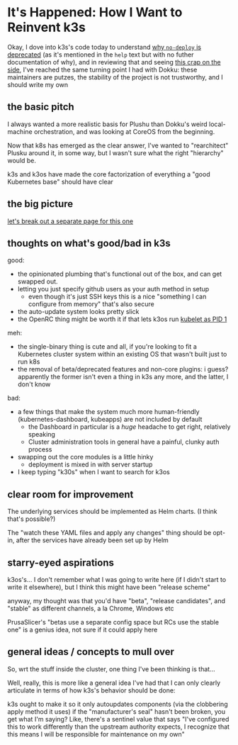 # It's Happened: How I Want to Reinvent k3s

Okay, I dove into k3s's code today to understand [why `no-deploy` is deprecated](https://github.com/rancher/k3s/issues/1382) (as it's mentioned in the `help` text but with no futher documentation of why), and in reviewing that and seeing [this crap on the side](https://github.com/rancher/k3s/issues/817), I've reached the same turning point I had with Dokku: these maintainers are putzes, the stability of the project is not trustworthy, and I should write my own

## the basic pitch

I always wanted a more realistic basis for Plushu than Dokku's weird local-machine orchestration, and was looking at CoreOS from the beginning.

Now that k8s has emerged as the clear answer, I've wanted to "rearchitect" Plusku around it, in some way, but I wasn't sure what the right "hierarchy" would be.

k3s and k3os have made the core factorization of everything a "good Kubernetes base" should have clear

## the big picture

[let's break out a separate page for this one](xft7t-am737-c681k-evqax-fk0b5)

## thoughts on what's good/bad in k3s

good:

- the opinionated plumbing that's functional out of the box, and can get swapped out.
- letting you just specify github users as your auth method in setup
  - even though it's just SSH keys this is a nice "something I can configure from memory" that's also secure
- the auto-update system looks pretty slick
- the OpenRC thing might be worth it if that lets k3os run [kubelet as PID 1](https://docs.google.com/spreadsheets/d/1pO3sCqilAjxDbI43R7EHDJFu64EwZGAAlzt84GF8tRs/edit#gid=0)

meh:

- the single-binary thing is cute and all, if you're looking to fit a Kubernetes cluster system within an existing OS that wasn't built just to run k8s
- the removal of beta/deprecated features and non-core plugins: i guess? apparently the former isn't even a thing in k3s any more, and the latter, I don't know

bad:

- a few things that make the system much more human-friendly (kubernetes-dashboard, kubeapps) are not included by default
  - the Dashboard in particular is a *huge* headache to get right, relatively speaking
  - Cluster administration tools in general have a painful, clunky auth process
- swapping out the core modules is a little hinky
  - deployment is mixed in with server startup
- I keep typing "k30s" when I want to search for k3os

## clear room for improvement

The underlying services should be implemented as Helm charts. (I think that's possible?)

The "watch these YAML files and apply any changes" thing should be opt-in, after the services have already been set up by Helm

## starry-eyed aspirations

k3os's... I don't remember what I was going to write here (if I didn't start to write it elsewhere), but I think this might have been "release scheme"

anyway, my thought was that you'd have "beta", "release candidates", and "stable" as different channels, a la Chrome, Windows etc

PrusaSlicer's "betas use a separate config space but RCs use the stable one" is a genius idea, not sure if it could apply here

## general ideas / concepts to mull over

So, wrt the stuff inside the cluster, one thing I've been thinking is that...

Well, really, this is more like a general idea I've had that I can only clearly articulate in terms of how k3s's behavior should be done:

k3s ought to make it so it only autoupdates components (via the clobbering apply method it uses) if the "manufacturer's seal" hasn't been broken, you get what I'm saying? Like, there's a sentinel value that says "I've configured this to work differently than the upstream authority expects, I recognize that this means I will be responsible for maintenance on my own"
